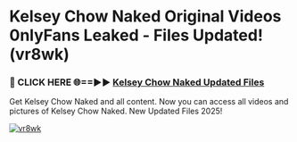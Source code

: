 # Kelsey Chow Naked Original Videos 0nlyFans Leaked - Files Updated! (vr8wk)

<h3>🔴 CLICK HERE 🌐==►► <a href="https://tinyurl.com/yckcrads" rel="nofollow">Kelsey Chow Naked Updated Files</a></h3>

Get Kelsey Chow Naked and all content. Now you can access all videos and pictures of Kelsey Chow Naked. New Updated Files 2025!

[![vr8wk](https://i.imgur.com/hpKpOFt.gif)](https://tinyurl.com/yckcrads)
